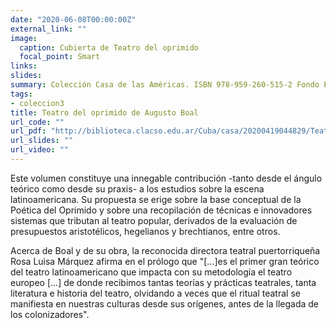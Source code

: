 ```yaml
---
date: "2020-06-08T00:00:00Z"
external_link: ""
image:
  caption: Cubierta de Teatro del oprimido
  focal_point: Smart
links:
slides: 
summary: Colección Casa de las Américas. ISBN 978-959-260-515-2 Fondo Editorial Casa de las Américas. La Habana. 2018
tags:
- coleccion3
title: Teatro del oprimido de Augusto Boal
url_code: ""
url_pdf: "http://biblioteca.clacso.edu.ar/Cuba/casa/20200419044829/Teatro-del-oprimido.pdf"
url_slides: ""
url_video: ""
---
```


Este volumen constituye una innegable contribución -tanto desde el ángulo teórico como desde su praxis- a los estudios sobre la escena latinoamericana. Su propuesta se erige sobre la base conceptual de la Poética del Oprimido y sobre una recopilación de técnicas e innovadores sistemas que tributan al teatro popular, derivados de la evaluación de presupuestos aristotélicos, hegelianos y brechtianos, entre otros.

Acerca de Boal y de su obra, la reconocida directora teatral puertorriqueña Rosa Luisa Márquez afirma en el prólogo que "[...]es el primer gran teórico del teatro latinoamericano que impacta con su metodología el teatro europeo [...] de donde recibimos tantas teorías y prácticas teatrales, tanta literatura e historia del teatro, olvidando a veces que el ritual teatral se manifiesta en nuestras culturas desde sus orígenes, antes de la llegada de los colonizadores".
